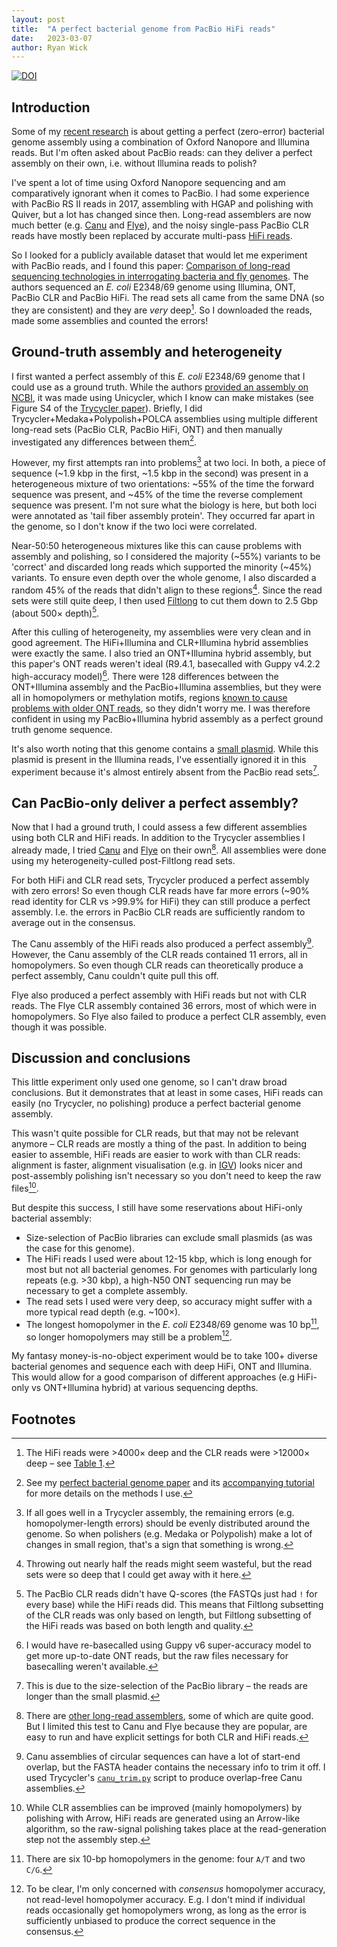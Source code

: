 ```yaml
---
layout: post
title:  "A perfect bacterial genome from PacBio HiFi reads"
date:   2023-03-07
author: Ryan Wick
---
```


[![DOI](https://zenodo.org/badge/DOI/10.5281/zenodo.7703461.svg)](https://doi.org/10.5281/zenodo.7703461)



## Introduction

Some of my [recent research](https://doi.org/10.1371/journal.pcbi.1010905) is about getting a perfect (zero-error) bacterial genome assembly using a combination of Oxford Nanopore and Illumina reads. But I'm often asked about PacBio reads: can they deliver a perfect assembly on their own, i.e. without Illumina reads to polish?

I've spent a lot of time using Oxford Nanopore sequencing and am comparatively ignorant when it comes to PacBio. I had some experience with PacBio RS II reads in 2017, assembling with HGAP and polishing with Quiver, but a lot has changed since then. Long-read assemblers are now much better (e.g. [Canu](https://github.com/marbl/canu) and [Flye](https://github.com/fenderglass/Flye)), and the noisy single-pass PacBio CLR reads have mostly been replaced by accurate multi-pass [HiFi reads](https://www.pacb.com/technology/hifi-sequencing).

So I looked for a publicly available dataset that would let me experiment with PacBio reads, and I found this paper: [Comparison of long-read sequencing technologies in interrogating bacteria and fly genomes](https://academic.oup.com/g3journal/article/11/6/jkab083/6188627). The authors sequenced an _E. coli_ E2348/69 genome using Illumina, ONT, PacBio CLR and PacBio HiFi. The read sets all came from the same DNA (so they are consistent) and they are _very_ deep[^1]. So I downloaded the reads, made some assemblies and counted the errors!



## Ground-truth assembly and heterogeneity

I first wanted a perfect assembly of this _E. coli_ E2348/69 genome that I could use as a ground truth. While the authors [provided an assembly on NCBI](https://ncbi.nlm.nih.gov/assembly/GCF_014117345.2), it was made using Unicycler, which I know can make mistakes (see Figure S4 of the [Trycycler paper](https://doi.org/10.1186/s13059-021-02483-z)). Briefly, I did Trycycler+Medaka+Polypolish+POLCA assemblies using multiple different long-read sets (PacBio CLR, PacBio HiFi, ONT) and then manually investigated any differences between them[^2].

However, my first attempts ran into problems[^3] at two loci. In both, a piece of sequence (~1.9 kbp in the first, ~1.5 kbp in the second) was present in a heterogeneous mixture of two orientations: ~55% of the time the forward sequence was present, and ~45% of the time the reverse complement sequence was present. I'm not sure what the biology is here, but both loci were annotated as 'tail fiber assembly protein'. They occurred far apart in the genome, so I don't know if the two loci were correlated.

Near-50:50 heterogeneous mixtures like this can cause problems with assembly and polishing, so I considered the majority (~55%) variants to be 'correct' and discarded long reads which supported the minority (~45%) variants. To ensure even depth over the whole genome, I also discarded a random 45% of the reads that didn't align to these regions[^4]. Since the read sets were still quite deep, I then used [Filtlong](https://github.com/rrwick/Filtlong) to cut them down to 2.5 Gbp (about 500× depth)[^5].

After this culling of heterogeneity, my assemblies were very clean and in good agreement. The HiFi+Illumina and CLR+Illumina hybrid assemblies were exactly the same. I also tried an ONT+Illumina hybrid assembly, but this paper's ONT reads weren't ideal (R9.4.1, basecalled with Guppy v4.2.2 high-accuracy model)[^6]. There were 128 differences between the ONT+Illumina assembly and the PacBio+Illumina assemblies, but they were all in homopolymers or methylation motifs, regions [known to cause problems with older ONT reads](https://doi.org/10.1186/s13059-019-1727-y), so they didn't worry me. I was therefore confident in using my PacBio+Illumina hybrid assembly as a perfect ground truth genome sequence.

It's also worth noting that this genome contains a [small plasmid](https://ncbi.nlm.nih.gov/nuccore/NZ_CP059842.2). While this plasmid is present in the Illumina reads, I've essentially ignored it in this experiment because it's almost entirely absent from the PacBio read sets[^7].



## Can PacBio-only deliver a perfect assembly?

Now that I had a ground truth, I could assess a few different assemblies using both CLR and HiFi reads. In addition to the Trycycler assemblies I already made, I tried [Canu](https://github.com/marbl/canu) and [Flye](https://github.com/fenderglass/Flye) on their own[^8]. All assemblies were done using my heterogeneity-culled post-Filtlong read sets.

For both HiFi and CLR read sets, Trycycler produced a perfect assembly with zero errors! So even though CLR reads have far more errors (~90% read identity for CLR vs >99.9% for HiFi) they can still produce a perfect assembly. I.e. the errors in PacBio CLR reads are sufficiently random to average out in the consensus.

The Canu assembly of the HiFi reads also produced a perfect assembly[^9]. However, the Canu assembly of the CLR reads contained 11 errors, all in homopolymers. So even though CLR reads can theoretically produce a perfect assembly, Canu couldn't quite pull this off.

Flye also produced a perfect assembly with HiFi reads but not with CLR reads. The Flye CLR assembly contained 36 errors, most of which were in homopolymers. So Flye also failed to produce a perfect CLR assembly, even though it was possible.



## Discussion and conclusions

This little experiment only used one genome, so I can't draw broad conclusions. But it demonstrates that at least in some cases, HiFi reads can easily (no Trycycler, no polishing) produce a perfect bacterial genome assembly.

This wasn't quite possible for CLR reads, but that may not be relevant anymore – CLR reads are mostly a thing of the past. In addition to being easier to assemble, HiFi reads are easier to work with than CLR reads: alignment is faster, alignment visualisation (e.g. in [IGV](https://software.broadinstitute.org/software/igv)) looks nicer and post-assembly polishing isn't necessary so you don't need to keep the raw files[^10].

But despite this success, I still have some reservations about HiFi-only bacterial assembly:
* Size-selection of PacBio libraries can exclude small plasmids (as was the case for this genome).
* The HiFi reads I used were about 12-15 kbp, which is long enough for most but not all bacterial genomes. For genomes with particularly long repeats (e.g. >30 kbp), a high-N50 ONT sequencing run may be necessary to get a complete assembly.
* The read sets I used were very deep, so accuracy might suffer with a more typical read depth (e.g. ~100×).
* The longest homopolymer in the _E. coli_ E2348/69 genome was 10 bp[^11], so longer homopolymers may still be a problem[^12].

My fantasy money-is-no-object experiment would be to take 100+ diverse bacterial genomes and sequence each with deep HiFi, ONT and Illumina. This would allow for a good comparison of different approaches (e.g HiFi-only vs ONT+Illumina hybrid) at various sequencing depths.



## Footnotes

[^1]: The HiFi reads were >4000× deep and the CLR reads were >12000× deep – see [Table 1](https://academic.oup.com/view-large/304735460).

[^2]: See my [perfect bacterial genome paper]((https://preprints.scielo.org/index.php/scielo/preprint/view/5053/version/5357)) and its [accompanying tutorial](https://github.com/rrwick/Perfect-bacterial-genome-tutorial/wiki) for more details on the methods I use.

[^3]: If all goes well in a Trycycler assembly, the remaining errors (e.g. homopolymer-length errors) should be evenly distributed around the genome. So when polishers (e.g. Medaka or Polypolish) make a lot of changes in small region, that's a sign that something is wrong.

[^4]: Throwing out nearly half the reads might seem wasteful, but the read sets were so deep that I could get away with it here.

[^5]: The PacBio CLR reads didn't have Q-scores (the FASTQs just had `!` for every base) while the HiFi reads did. This means that Filtlong subsetting of the CLR reads was only based on length, but Filtlong subsetting of the HiFi reads was based on both length and quality.

[^6]: I would have re-basecalled using Guppy v6 super-accuracy model to get more up-to-date ONT reads, but the raw files necessary for basecalling weren't available.

[^7]: This is due to the size-selection of the PacBio library – the reads are longer than the small plasmid.

[^8]: There are [other long-read assemblers](https://f1000research.com/articles/8-2138), some of which are quite good. But I limited this test to Canu and Flye because they are popular, are easy to run and have explicit settings for both CLR and HiFi reads.

[^9]: Canu assemblies of circular sequences can have a lot of start-end overlap, but the FASTA header contains the necessary info to trim it off. I used Trycycler's [`canu_trim.py`](https://github.com/rrwick/Trycycler/blob/main/scripts/canu_trim.py) script to produce overlap-free Canu assemblies.

[^10]: While CLR assemblies can be improved (mainly homopolymers) by polishing with Arrow, HiFi reads are generated using an Arrow-like algorithm, so the raw-signal polishing takes place at the read-generation step not the assembly step.

[^11]: There are six 10-bp homopolymers in the genome: four `A/T` and two `C/G`.

[^12]: To be clear, I'm only concerned with _consensus_ homopolymer accuracy, not read-level homopolymer accuracy. E.g. I don't mind if individual reads occasionally get homopolymers wrong, as long as the error is sufficiently unbiased to produce the correct sequence in the consensus.
